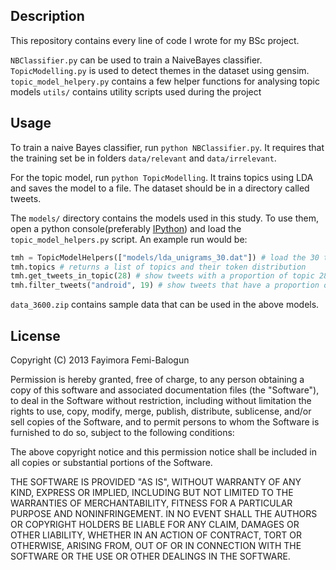 ## Description
This repository contains every line of code I wrote for my BSc project.

`NBClassifier.py` can be used to train a NaiveBayes classifier.
`TopicModelling.py` is used to detect themes in the dataset using gensim.
`topic_model_helpery.py` contains a few helper functions for analysing topic models
`utils/` contains utility scripts used during the project



## Usage
To train a naive Bayes classifier, run `python NBClassifier.py`. It requires that the training set be in folders `data/relevant` and `data/irrelevant`.

For the topic model, run `python TopicModelling`. It trains topics using LDA and saves the model to a file. The dataset
should be in a directory called tweets.

The `models/` directory contains the models used in this study. To use them, 
open a python console(preferably [IPython](http://ipython.org/)) and load the `topic_model_helpers.py` script. An example 
run would be:

````python
tmh = TopicModelHelpers(["models/lda_unigrams_30.dat"]) # load the 30 topics model
tmh.topics # returns a list of topics and their token distribution
tmh.get_tweets_in_topic(28) # show tweets with a proportion of topic 28
tmh.filter_tweets("android", 19) # show tweets that have a proportion of topic 19 and have token android in them
````


`data_3600.zip` contains sample data that can be used in the above models.







## License

Copyright (C) 2013 Fayimora Femi-Balogun

Permission is hereby granted, free of charge, to any person obtaining
a copy of this software and associated documentation files (the "Software"),
to deal in the Software without restriction, including without limitation
the rights to use, copy, modify, merge, publish, distribute, sublicense,
and/or sell copies of the Software, and to permit persons to whom the
Software is furnished to do so, subject to the following conditions:

The above copyright notice and this permission notice shall be included
in all copies or substantial portions of the Software.

THE SOFTWARE IS PROVIDED "AS IS", WITHOUT WARRANTY OF ANY KIND,
EXPRESS OR IMPLIED, INCLUDING BUT NOT LIMITED TO THE WARRANTIES
OF MERCHANTABILITY, FITNESS FOR A PARTICULAR PURPOSE AND NONINFRINGEMENT.
IN NO EVENT SHALL THE AUTHORS OR COPYRIGHT HOLDERS BE LIABLE FOR ANY CLAIM,
DAMAGES OR OTHER LIABILITY, WHETHER IN AN ACTION OF CONTRACT,
TORT OR OTHERWISE, ARISING FROM, OUT OF OR IN CONNECTION WITH THE SOFTWARE
OR THE USE OR OTHER DEALINGS IN THE SOFTWARE.


